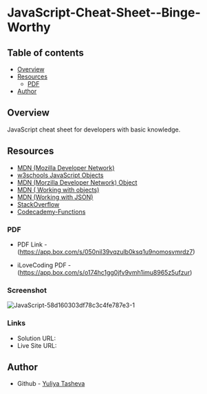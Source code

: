# JavaScript-Cheat-Sheet--Binge-Worthy

## Table of contents

- [Overview](#overview)
- [Resources](#resources)
  - [PDF](#PDF)
- [Author](#author)

## Overview

JavaScript cheat sheet for developers with basic knowledge.

## Resources

-	[MDN (Mozilla Developer Network)](https://developer.mozilla.org/en-US/search?q=)
- [w3schools JavaScript Objects](https://www.w3schools.com/js/js_objects.asp)
- [MDN (Morzilla Developer Network) Object](https://developer.mozilla.org/en-US/docs/Web/JavaScript/Reference/Global_Objects/Object)
- [MDN ( Working with objects)](https://developer.mozilla.org/en-US/docs/Web/JavaScript/Guide/Working_with_objects)
- [MDN (Working with JSON)](https://developer.mozilla.org/en-US/docs/Learn/JavaScript/Objects/JSON)
- [StackOverflow](https://stackoverflow.com/questions/tagged/javascript)
- [Codecademy-Functions](https://www.codecademy.com/learn/introduction-to-javascript/modules/learn-javascript-functions/cheatsheet)

### PDF

- PDF Link - (https://app.box.com/s/050nil39vqzulb0ksq1u9nomosvmrdz7)

- iLoveCoding PDF - (https://app.box.com/s/o174hc1gg0jfv9vmh1imu8965z5ufzur)
  
### Screenshot

![JavaScript-58d160303df78c3c4fe787e3-1](https://github.com/YTasheva/JavaScript-Cheat-Sheet--Binge-Worthy/assets/148258557/6b765e2d-99e3-4e22-afa0-8320284d9500)

### Links

- Solution URL: 
- Live Site URL:

## Author

- Github - [Yuliya Tasheva](https://github.com/YTasheva)
